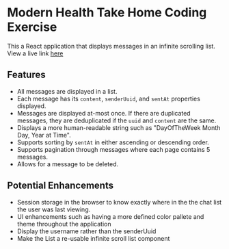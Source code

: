 # Modern Health Take Home Coding Exercise
This a React application that displays messages in an infinite scrolling list. View a live link [here](https://take-home-modern-health.stackblitz.io/)

## Features
- All messages are displayed in a list.
- Each message has its `content`, `senderUuid`, and `sentAt` properties displayed.
- Messages are displayed at-most once. If there are duplicated messages, they are deduplicated if the `uuid` and `content` are the same.
- Displays a more
human-readable string such as "DayOfTheWeek Month Day, Year at Time".
- Supports sorting by `sentAt` in either ascending or descending order.
- Supports pagination through messages where each page contains 5 messages. 
- Allows for a message to be deleted.

## Potential Enhancements
- Session storage in the browser to know exactly where in the the chat list the user was last viewing. 
- UI enhancements such as having a more defined color pallete and theme throughout the application
- Display the username rather than the senderUuid
- Make the List a re-usable infinite scroll list component 
